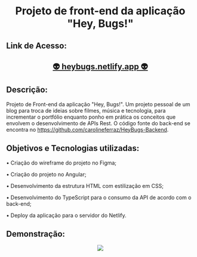 <h1 align="center"> Projeto de front-end da aplicação "Hey, Bugs!" </h1>




<h2>Link de Acesso: <h2>
<p align="center"><a href="https://heybugs.netlify.app/">&#x1F47D; heybugs.netlify.app &#x1F47D;</a></p>




<h2>Descrição:</h2>
Projeto de Front-end da aplicação "Hey, Bugs!". Um projeto pessoal de um blog para troca de ideias sobre filmes, música e tecnologia, para incrementar o portfólio enquanto ponho em prática os conceitos que envolvem o desenvolvimento de APIs Rest. O código fonte do back-end se encontra no <a href="https://github.com/carolineferraz/HeyBugs-Backend">https://github.com/carolineferraz/HeyBugs-Backend</a>.





<h2>Objetivos e Tecnologias utilizadas:</h2>
<p>• Criação do wireframe do projeto no Figma;</p>
<p>• Criação do projeto no Angular;</p> 
<p>• Desenvolvimento da estrutura HTML com estilização em CSS;</p> 
<p>• Desenvolvimento do TypeScript para o consumo da API de acordo com o back-end;</p> 
<p>• Deploy da aplicação para o servidor do Netlify.</p> 




<h2>Demonstração:</h2>
<p align="center">
<img src="https://user-images.githubusercontent.com/95757534/187054570-7e2137f2-72c2-4f82-b633-adc0a0354881.gif">
</p>


